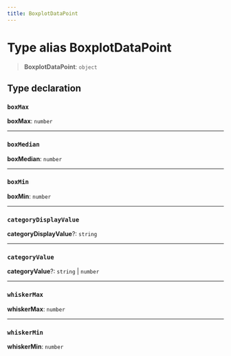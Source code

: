 ```yaml
---
title: BoxplotDataPoint
---
```


# Type alias BoxplotDataPoint

> **BoxplotDataPoint**: `object`

## Type declaration

### `boxMax`

**boxMax**: `number`

***

### `boxMedian`

**boxMedian**: `number`

***

### `boxMin`

**boxMin**: `number`

***

### `categoryDisplayValue`

**categoryDisplayValue**?: `string`

***

### `categoryValue`

**categoryValue**?: `string` \| `number`

***

### `whiskerMax`

**whiskerMax**: `number`

***

### `whiskerMin`

**whiskerMin**: `number`
